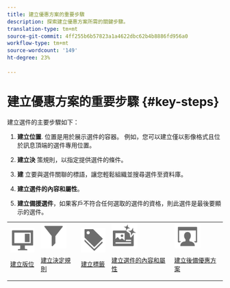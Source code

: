 ```yaml
---
title: 建立優惠方案的重要步驟
description: 探索建立優惠方案所需的關鍵步驟。
translation-type: tm+mt
source-git-commit: 4ff255b6b57823a1a4622dbc62b4b8886fd956a0
workflow-type: tm+mt
source-wordcount: '149'
ht-degree: 23%

---
```


# 建立優惠方案的重要步驟 {#key-steps}

建立選件的主要步驟如下：

1. **建立位置**.
位置是用於展示選件的容器。 例如，您可以建立僅以影像格式且位於訊息頂端的選件專用位置。

1. **建立決** 策規則，以指定提供選件的條件。

1. **建** 立要與選件關聯的標語，讓您輕鬆組織並搜尋選件至資料庫。

1. **建立選件的內容和屬性**。

1. **建立備援選件**，如果客戶不符合任何選取的選件的資格，則此選件是最後要顯示的選件。

<table>
<tr>
<td><img src="../assets/do-not-localize/icon-placement.svg" width="60px"><p><a href="../offer-library/creating-placements.md">建立版位</a></p></td>
<td><img src="../assets/do-not-localize/icon-rules.svg" width="60px"><p><a href="../offer-library/creating-decision-rules.md">建立決定規則</a></p></td>
<td><img src="../assets/do-not-localize/icon-tags.svg" width="60px"><p><a href="../offer-library/creating-tags.md">建立標籤</a></p></td>
<td><img src="../assets/do-not-localize/icon-offer.svg" width="60px"><p><a href="../offer-library/creating-personalized-offers.md">建立選件的內容和屬性</a></p></td>
<td><img src="../assets/do-not-localize/icon-fallback.svg" width="60px"><p><a href="../offer-library/creating-fallback-offers.md">建立後備優惠方案</a></p></td></tr>
</table>
